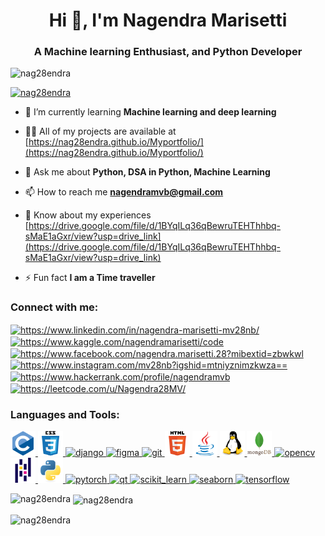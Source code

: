 <h1 align="center">Hi 👋, I'm Nagendra Marisetti</h1>
<h3 align="center">A Machine learning Enthusiast, and Python Developer</h3>

<p align="left"> <img src="https://komarev.com/ghpvc/?username=nag28endra&label=Profile%20views&color=0e75b6&style=flat" alt="nag28endra" /> </p>

<p align="left"> <a href="https://github.com/ryo-ma/github-profile-trophy"><img src="https://github-profile-trophy.vercel.app/?username=nag28endra" alt="nag28endra" /></a> </p>

- 🌱 I’m currently learning **Machine learning and deep learning**

- 👨‍💻 All of my projects are available at [https://nag28endra.github.io/Myportfolio/](https://nag28endra.github.io/Myportfolio/)

- 💬 Ask me about **Python, DSA in Python, Machine Learning**

- 📫 How to reach me **nagendramvb@gmail.com**

- 📄 Know about my experiences [https://drive.google.com/file/d/1BYqILq36qBewruTEHThhbq-sMaE1aGxr/view?usp=drive_link](https://drive.google.com/file/d/1BYqILq36qBewruTEHThhbq-sMaE1aGxr/view?usp=drive_link)

- ⚡ Fun fact **I am a Time traveller**

<h3 align="left">Connect with me:</h3>
<p align="left">
<a href="https://linkedin.com/in/https://www.linkedin.com/in/nagendra-marisetti-mv28nb/" target="blank"><img align="center" src="https://raw.githubusercontent.com/rahuldkjain/github-profile-readme-generator/master/src/images/icons/Social/linked-in-alt.svg" alt="https://www.linkedin.com/in/nagendra-marisetti-mv28nb/" height="30" width="40" /></a>
<a href="https://kaggle.com/https://www.kaggle.com/nagendramarisetti/code" target="blank"><img align="center" src="https://raw.githubusercontent.com/rahuldkjain/github-profile-readme-generator/master/src/images/icons/Social/kaggle.svg" alt="https://www.kaggle.com/nagendramarisetti/code" height="30" width="40" /></a>
<a href="https://fb.com/https://www.facebook.com/nagendra.marisetti.28?mibextid=zbwkwl" target="blank"><img align="center" src="https://raw.githubusercontent.com/rahuldkjain/github-profile-readme-generator/master/src/images/icons/Social/facebook.svg" alt="https://www.facebook.com/nagendra.marisetti.28?mibextid=zbwkwl" height="30" width="40" /></a>
<a href="https://instagram.com/https://www.instagram.com/mv28nb?igshid=mtniyznimzkwza==" target="blank"><img align="center" src="https://raw.githubusercontent.com/rahuldkjain/github-profile-readme-generator/master/src/images/icons/Social/instagram.svg" alt="https://www.instagram.com/mv28nb?igshid=mtniyznimzkwza==" height="30" width="40" /></a>
<a href="https://www.hackerrank.com/https://www.hackerrank.com/profile/nagendramvb" target="blank"><img align="center" src="https://raw.githubusercontent.com/rahuldkjain/github-profile-readme-generator/master/src/images/icons/Social/hackerrank.svg" alt="https://www.hackerrank.com/profile/nagendramvb" height="30" width="40" /></a>
<a href="https://www.leetcode.com/https://leetcode.com/nag28endra/" target="blank"><img align="center" src="https://raw.githubusercontent.com/rahuldkjain/github-profile-readme-generator/master/src/images/icons/Social/leet-code.svg" alt="https://leetcode.com/u/Nagendra28MV/" height="30" width="40" /></a>
</p>

<h3 align="left">Languages and Tools:</h3>
<p align="left"> <a href="https://www.cprogramming.com/" target="_blank" rel="noreferrer"> <img src="https://raw.githubusercontent.com/devicons/devicon/master/icons/c/c-original.svg" alt="c" width="40" height="40"/> </a> <a href="https://www.w3schools.com/css/" target="_blank" rel="noreferrer"> <img src="https://raw.githubusercontent.com/devicons/devicon/master/icons/css3/css3-original-wordmark.svg" alt="css3" width="40" height="40"/> </a> <a href="https://www.djangoproject.com/" target="_blank" rel="noreferrer"> <img src="https://cdn.worldvectorlogo.com/logos/django.svg" alt="django" width="40" height="40"/> </a> <a href="https://www.figma.com/" target="_blank" rel="noreferrer"> <img src="https://www.vectorlogo.zone/logos/figma/figma-icon.svg" alt="figma" width="40" height="40"/> </a> <a href="https://git-scm.com/" target="_blank" rel="noreferrer"> <img src="https://www.vectorlogo.zone/logos/git-scm/git-scm-icon.svg" alt="git" width="40" height="40"/> </a> <a href="https://www.w3.org/html/" target="_blank" rel="noreferrer"> <img src="https://raw.githubusercontent.com/devicons/devicon/master/icons/html5/html5-original-wordmark.svg" alt="html5" width="40" height="40"/> </a> <a href="https://www.java.com" target="_blank" rel="noreferrer"> <img src="https://raw.githubusercontent.com/devicons/devicon/master/icons/java/java-original.svg" alt="java" width="40" height="40"/> </a> <a href="https://www.linux.org/" target="_blank" rel="noreferrer"> <img src="https://raw.githubusercontent.com/devicons/devicon/master/icons/linux/linux-original.svg" alt="linux" width="40" height="40"/> </a> <a href="https://www.mongodb.com/" target="_blank" rel="noreferrer"> <img src="https://raw.githubusercontent.com/devicons/devicon/master/icons/mongodb/mongodb-original-wordmark.svg" alt="mongodb" width="40" height="40"/> </a> <a href="https://opencv.org/" target="_blank" rel="noreferrer"> <img src="https://www.vectorlogo.zone/logos/opencv/opencv-icon.svg" alt="opencv" width="40" height="40"/> </a> <a href="https://pandas.pydata.org/" target="_blank" rel="noreferrer"> <img src="https://raw.githubusercontent.com/devicons/devicon/2ae2a900d2f041da66e950e4d48052658d850630/icons/pandas/pandas-original.svg" alt="pandas" width="40" height="40"/> </a> <a href="https://www.python.org" target="_blank" rel="noreferrer"> <img src="https://raw.githubusercontent.com/devicons/devicon/master/icons/python/python-original.svg" alt="python" width="40" height="40"/> </a> <a href="https://pytorch.org/" target="_blank" rel="noreferrer"> <img src="https://www.vectorlogo.zone/logos/pytorch/pytorch-icon.svg" alt="pytorch" width="40" height="40"/> </a> <a href="https://www.qt.io/" target="_blank" rel="noreferrer"> <img src="https://upload.wikimedia.org/wikipedia/commons/0/0b/Qt_logo_2016.svg" alt="qt" width="40" height="40"/> </a> <a href="https://scikit-learn.org/" target="_blank" rel="noreferrer"> <img src="https://upload.wikimedia.org/wikipedia/commons/0/05/Scikit_learn_logo_small.svg" alt="scikit_learn" width="40" height="40"/> </a> <a href="https://seaborn.pydata.org/" target="_blank" rel="noreferrer"> <img src="https://seaborn.pydata.org/_images/logo-mark-lightbg.svg" alt="seaborn" width="40" height="40"/> </a> <a href="https://www.tensorflow.org" target="_blank" rel="noreferrer"> <img src="https://www.vectorlogo.zone/logos/tensorflow/tensorflow-icon.svg" alt="tensorflow" width="40" height="40"/> </a> </p>

<p><img align="left" src="https://github-readme-stats.vercel.app/api/top-langs?username=nag28endra&show_icons=true&locale=en&layout=compact" alt="nag28endra" /></p>

<p>&nbsp;<img align="center" src="https://github-readme-stats.vercel.app/api?username=nag28endra&show_icons=true&locale=en" alt="nag28endra" /></p>

<p><img align="center" src="https://github-readme-streak-stats.herokuapp.com/?user=nag28endra&" alt="nag28endra" /></p>
